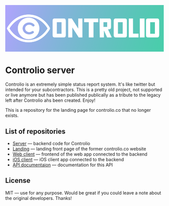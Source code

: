 ![Controlio](/designs/github_header.png?raw=true)
# Controlio server
Controlio is an extremely simple status report system. It's like twitter but intended for your subcontractors. This is a pretty old project, not supported or live anymore but has been published publically as a tribute to the legacy left after Controlio ahs been created. Enjoy!

This is a repository for the landing page for controlio.co that no longer exists.
## List of repositories
* [Server](https://https://github.com/backmeupplz/controlio-server) — backend code for Controlio
* [Landing](https://github.com/backmeupplz/controlio-landing) — landing front page of the former controlio.co website
* [Web client](https://github.com/backmeupplz/controlio-web) — frontend of the web app connected to the backend
* [iOS client](https://github.com/backmeupplz/controlio-ios) — iOS client app connected to the backend 
* [API documentaion](API.md) — documentation for this API

## License
MIT — use for any purpose. Would be great if you could leave a note about the original developers. Thanks!